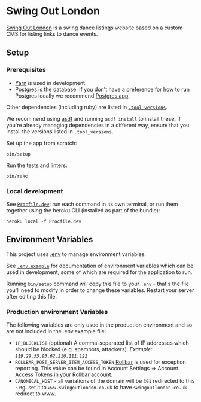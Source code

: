 # Swing Out London

[Swing Out London](https://www.swingoutlondon.co.uk) is a swing dance listings
website based on a custom CMS for listing links to dance events.

## Setup

### Prerequisites

- [Yarn](https://yarnpkg.com/en/docs/install/) is used in development.
- [Postgres](https://www.postgresql.org/) is the database. If you don't have a
preference for how to run Postgres locally we recommend
[Postgres.app](https://postgresapp.com/).

Other dependencies (including ruby) are listed in
[`.tool-versions`](.tool-versions).

We recommend using [asdf](https://github.com/asdf-vm/asdf) and running `asdf
install` to install these. If you're already managing dependencies in a
different way, ensure that you install the versions listed in
`.tool_versions`.

Set up the app from scratch:

    bin/setup

Run the tests and linters:

    bin/rake

### Local development

See [`Procfile.dev`](Procfile.dev): run each command in its own terminal, or
run them together using the heroku CLI (installed as part of the bundle):

    heroku local -f Procfile.dev

## Environment Variables

This project uses [.env](https://github.com/bkeepers/dotenv) to manage
environment variables.

See [`.env.example`](.env.example) for documentation of environment variables
which can be used in development, some of which are required for the
application to run.

Running `bin/setup` command will copy this file to your `.env` - that's the
file you'll need to modify in order to change these variables. Restart your
server after editing this file.

### Production environment Variables

The following variables are only used in the production environment and so
are not included in the .env.example file:

  - `IP_BLOCKLIST` (optional) A comma-separated list of IP addresses which
    should be blocked (e.g. spambots, attackers). _Example:
    `119.29.55.93,62.210.111.122`_
  - `ROLLBAR_POST_SERVER_ITEM_ACCESS_TOKEN` [Rollbar](https://rollbar.com/) is
    used for exception reporting. This value can be found in Account Settings
    => Account Access Tokens in your Rollbar account.
  - `CANONICAL_HOST` - all variations of the domain will be `301` redirected
    to this - eg. set it to `www.swingoutlondon.co.uk` to have
    `swingoutlondon.co.uk` redirect to www.
